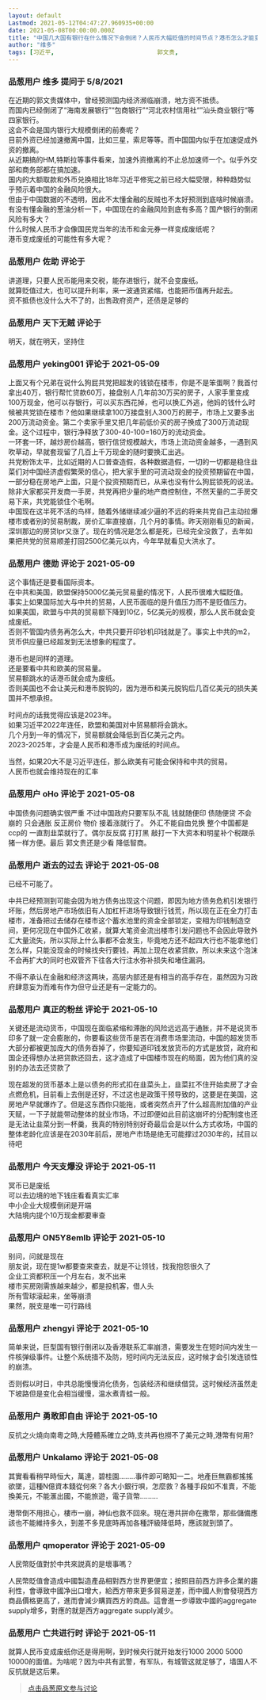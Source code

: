 ```yaml
---
layout: default
Lastmod: 2021-05-12T04:47:27.960935+00:00
date: 2021-05-08T00:00:00.000Z
title: "中国几大国有银行在什么情况下会倒闭？人民币大幅贬值的时间节点？港币怎么才能变成废纸？"
author: "维多"
tags: [习近平,								郭文贵,								金融崩溃,								加速主义]
---
```



### 品葱用户 **维多** 提问于 5/8/2021
    
在近期的郭文贵媒体中，曾经预测国内经济濒临崩溃，地方资不抵债。  
而国内已经倒闭了“海南发展银行”“包商银行”“河北农村信用社“”汕头商业银行“等四家银行。  
这会不会是国内银行大规模倒闭的前奏呢？  
目前外资已经加速撤离中国，比如三星，索尼等等。而中国国内似乎在加速促成外资的撤离。  
从近期搞的HM,特斯拉等事件看来，加速外资撤离的不止总加速师一个。似乎外交部和商务部都在搞加速。  
国内的大额取款和外币兑换相比18年习近平修宪之前已经大幅受限，种种趋势似乎预示着中国的金融风险很大。  
但由于中国数据的不透明，因此不太懂金融的反贼也不太好预测到底啥时候崩溃。  
有没有懂金融的葱油分析一下，中国现在的金融风险到底有多高？国产银行的倒闭风险有多大？  
什么时候人民币才会像国民党当年的法币和金元券一样变成废纸呢？  
港币变成废纸的可能性有多大呢？
    
                

### 品葱用户 **佐助** 评论于 
        
讲道理，只要人民币能用来交税，能存进银行，就不会变废纸。  
就算贬值过大，也可以提升利率，来一波通货紧缩，也能把币值再升起去。  
资不抵债也没什么大不了的，出售政府资产，还债是足够的
        
                

### 品葱用户 **天下无贼** 评论于 
        
明天，就在明天，坚持住
        
                

### 品葱用户 **yeking001** 评论于 2021-05-09
        
上面又有个兄弟在说什么狗屁共党把超发的钱锁在楼市，你是不是笨蛋啊？我首付拿出40万，银行帮忙贷款60万，接盘别人几年前30万买的房子，人家手里变成100万现金，他可以存银行，可以买东西花掉，也可以换汇外逃，他妈的钱什么时候被共党锁在楼市？他如果继续拿100万接盘别人300万的房子，市场上又要多出200万流动资金。第二个卖家手里又把几年前低价买的房子换成了300万流动现金。这个过程中，银行净释放了300-40-100=160万的流动资金。  
一环套一环，越炒房价越高，银行信贷规模越大，市场上流动资金越多，一遇到风吹草动，早就套现留了几百上千万现金的随时要换汇出逃。  
共党粉饰太平，比如近期的人口普查造假，各种数据造假，一切的一切都是稳住韭菜们对中国经济虚假繁荣的信心，把大家手里的可流动现金的投资预期留在中国，一部分稳在房地产上面，只是个投资预期而已，从来也没有什么狗屁锁死的说法。除非大家都买开发商一手房，共党再把少量的地产商控制住，不然天量的二手房交易下来，共党能锁住个毛啊。  
中国现在这半死不活的鸟样，随着外储继续减少逼的不远的将来共党自己主动拉爆楼市或者别的贸易制裁，房价汇率直接崩，几个月的事情。昨天刚刚看见的新闻，深圳那边的房贷lpr又涨了。现在的情况是怎么都是死，已经完全没救了，去年如果把共党的贸易顺差打回2500亿美元以内，今年早就看见大洪水了。
        
                

### 品葱用户 **德勋** 评论于 2021-05-09
        
这个事情还是要看国际资本。  
在中共和美国，欧盟保持5000亿美元贸易量的情况下，人民币很难大幅贬值。  
事实上如果国际加大与中共的贸易，人民币面临的是升值压力而不是贬值压力。  
如果美国，欧盟与中共的贸易额下降到10亿，5亿美元的规模，那么人民币就会变成废纸。  
否则不管国内债务再怎么大，中共只要开印钞机印钱就是了。事实上中共的m2，货币供应量已经超发到无法想象的程度了。  
  
港币也是同样的道理。  
还是要看中共和欧美的贸易量。  
贸易额跳水的话港币就会成为废纸。  
否则美国也不会让美元和港币脱钩的，因为港币和美元脱钩后几百亿美元的损失美国并不想承担。  
  
时间点的话我觉得应该是2023年。  
如果习近平2022年连任，欧盟和美国对中贸易额将会跳水。  
几个月到一年的情况下，贸易额就会降低到百亿美元之内。  
2023-2025年，才会是人民币和港币成为废纸的时间点。  
  
当然，如果20大不是习近平连任，那么欧美有可能会保持和中共的贸易。  
人民币也就会维持现在的汇率
        
                

### 品葱用户 **oHo** 评论于 2021-05-08
        
中国债务问题确实很严重 不过中国政府只要军队不乱 钱就随便印 债随便贷 不会崩的 只会通胀 反正房价 物价 接着涨就行了。 外汇不能自由兑换 整个中国都是ccp的 一直割韭菜就行了。偶尔反反腐 打打黑 敲打一下大资本和明星补个税跟杀猪一样方便。最后 郭文贵还是少看 降低智商。
        
                

### 品葱用户 **逝去的过去** 评论于 2021-05-08
        
已经不可能了。  
  
中共已经预测到可能会因为地方债务出现这个问题，即因为地方债务危机引发银行坏账，然后房地产市场依旧有人加杠杆进场导致银行钱荒，所以现在正在全力打击楼市，准备把过去储存在楼市这个蓄水池里的资金全部锁定，变相为印钱制造空间，更何况现在中国外汇收紧，就算大笔资金流出楼市引发问题也不会因此导致外汇大量流失，所以实际上什么事都不会发生，毕竟地方还不起四大行也不能拿他们怎么样，只能没现金的时候找央行要钱，再加上现在收紧贷款，所以未来这个泡沫不会再扩大的同时也双管齐下往各大行注水弥补损失和堵住漏洞。  
  
不得不承认在金融和经济这两块，高层内部还是有相当的高手存在，虽然因为习政府肆意妄为而难有作为但守业还是有一定能力的。
        
                

### 品葱用户 **真正的粉丝** 评论于 2021-05-10
        
关键还是流动货币，中国现在面临紧缩和滞胀的风险远远高于通胀，并不是说货币印多了就一定会膨胀的，你要看这些货币是否在消费市场里流动，中国的超发货币大部分都被更加庞大的债务吞掉了，你要知道印钱发放货币的方式是放贷，政府和国企还得想办法把贷款还回去，这才造成了中国楼市现在的局面，因为他们真的没别的办法去还贷款了  
  
现在超发的货币基本上是以债务的形式扣在韭菜头上，韭菜扛不住开始卖房了才会点燃危机，目前看上去倒是还好，不过这也是政策干预导致的，这要是在美国，这房地产早就爆炸了。但是这东西你只能拖，或者突然点开了什么超高附加值的产业天赋，一下子就能带动整体的就业市场，不过即便如此目前这崩坏的分配制度也还是无法让韭菜分到一杯羹，我真的特别特别好奇最后会是以什么方式收场，中国的整体老龄化应该是在2030年前后，房地产市场是绝无可能撑过2030年的，拭目以待吧
        
                

### 品葱用户 **今天支爆没** 评论于 2021-05-11
        
冥币已是废纸  
可以去边境的地下钱庄看看真实汇率   
中小企业大规模倒闭是开端    
大陆境内提个10万现金都要审查
        
                

### 品葱用户 **ON5Y8emIb** 评论于 2021-05-10
        
别问，问就是现在  
朋友说，现在提1w都要查来查去，就是不让领钱，找我抱怨很久了  
企业工资都积压一个月左右，发不出来  
楼市买房刚需族越来越少，都是投机客，借人头  
所有雪球滚起来，坐等崩溃  
果然，脱支是唯一可行路线
        
                

### 品葱用户 **zhengyi** 评论于 2021-05-10
        
简单来说，巨型国有银行倒闭以及香港联系汇率崩溃，需要发生在短时间内发生一件核弹级事件。让整个系统措不及防，短时间内无法反应，这时候才会引发连锁性的崩溃。  
  
否则假以时日，中共总能慢慢消化债务，包装经济和继续借贷。这时候经济虽然走下坡路但是变化会相当缓慢，温水煮青蛙一般。
        
                

### 品葱用户 **勇敢即自由** 评论于 2021-05-10
        
反抗之火燒向南粵之時,大陸體系確立之時,支共再也撈不了美元之時,港幣有何用?
        
                

### 品葱用户 **Unkalamo** 评论于 2021-05-08
        
其實看看稍早時恒大，萬達，碧桂園........事件即可略知一二。地產巨無霸都搖搖欲墜，這種N億資本錢從何來？各大小銀行唄，怎麼救？各種手段如不准賣，不能換美元，不能滙出國，不能旅遊，電子貨幣.........  
  
港幣倒不用担心，樓市一崩，神仙也救不回來。現在港共拼命在撒幣，那些儲備應該也不能維持多久，到差不多見底時再加各種評級降低時，應該就到頭了。
        
                

### 品葱用户 **qmoperator** 评论于 2021-05-09
        
人民幣貶值對於中共來説真的是壞事嗎？  
  
人民幣貶值會造成中國製造產品相對西方世界更便宜；按照目前西方許多企業的趨利性，會導致中國净出口增大，給西方帶來更多貿易逆差，而中國人則會發現西方商品價格更高了，進而會減少購買西方的商品。這會進一步導致中國的aggregate supply增多，對應的就是西方aggregate supply減少。
        
                

### 品葱用户 **亡共进行时** 评论于 2021-05-11
        
就算人民币变成废纸你还是得用啊，到时候央行就开始发行1000 2000 5000 10000的面值。为啥呢？因为中共有武警，有军队，有城管这就足够了，墙国人不反抗就是这后果。
        
                





> [点击品葱原文参与讨论](https://pincong.rocks/question/38634)


